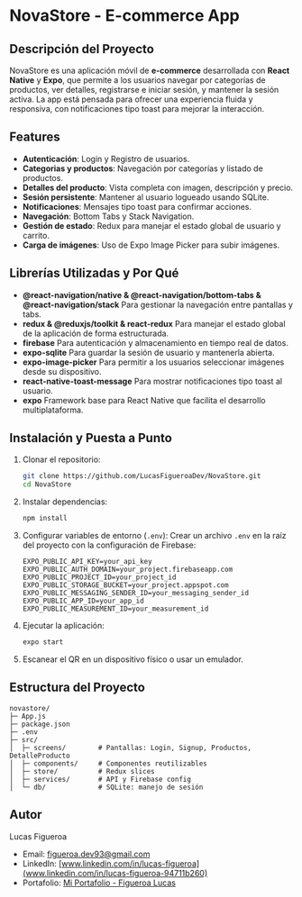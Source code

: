 # NovaStore - E-commerce App

## Descripción del Proyecto

NovaStore es una aplicación móvil de **e-commerce** desarrollada con **React Native** y **Expo**, que permite a los usuarios navegar por categorías de productos, ver detalles, registrarse e iniciar sesión, y mantener la sesión activa. La app está pensada para ofrecer una experiencia fluida y responsiva, con notificaciones tipo toast para mejorar la interacción.

## Features

* **Autenticación**: Login y Registro de usuarios.
* **Categorias y productos**: Navegación por categorías y listado de productos.
* **Detalles del producto**: Vista completa con imagen, descripción y precio.
* **Sesión persistente**: Mantener al usuario logueado usando SQLite.
* **Notificaciones**: Mensajes tipo toast para confirmar acciones.
* **Navegación**: Bottom Tabs y Stack Navigation.
* **Gestión de estado**: Redux para manejar el estado global de usuario y carrito.
* **Carga de imágenes**: Uso de Expo Image Picker para subir imágenes.

## Librerías Utilizadas y Por Qué

* **@react-navigation/native & @react-navigation/bottom-tabs & @react-navigation/stack**
  Para gestionar la navegación entre pantallas y tabs.
* **redux & @reduxjs/toolkit & react-redux**
  Para manejar el estado global de la aplicación de forma estructurada.
* **firebase**
  Para autenticación y almacenamiento en tiempo real de datos.
* **expo-sqlite**
  Para guardar la sesión de usuario y mantenerla abierta.
* **expo-image-picker**
  Para permitir a los usuarios seleccionar imágenes desde su dispositivo.
* **react-native-toast-message**
  Para mostrar notificaciones tipo toast al usuario.
* **expo**
  Framework base para React Native que facilita el desarrollo multiplataforma.

## Instalación y Puesta a Punto

1. Clonar el repositorio:

   ```bash
   git clone https://github.com/LucasFigueroaDev/NovaStore.git
   cd NovaStore
   ```

2. Instalar dependencias:

   ```bash
   npm install

   ```

3. Configurar variables de entorno (`.env`):
   Crear un archivo `.env` en la raíz del proyecto con la configuración de Firebase:

   ```env
   EXPO_PUBLIC_API_KEY=your_api_key
   EXPO_PUBLIC_AUTH_DOMAIN=your_project.firebaseapp.com
   EXPO_PUBLIC_PROJECT_ID=your_project_id
   EXPO_PUBLIC_STORAGE_BUCKET=your_project.appspot.com
   EXPO_PUBLIC_MESSAGING_SENDER_ID=your_messaging_sender_id
   EXPO_PUBLIC_APP_ID=your_app_id
   EXPO_PUBLIC_MEASUREMENT_ID=your_measurement_id
   ```

4. Ejecutar la aplicación:

   ```bash
   expo start
   ```

5. Escanear el QR en un dispositivo físico o usar un emulador.

## Estructura del Proyecto

```
novastore/
├─ App.js
├─ package.json
├─ .env
├─ src/
│  ├─ screens/        # Pantallas: Login, Signup, Productos, DetalleProducto
│  ├─ components/     # Componentes reutilizables
│  ├─ store/          # Redux slices
│  ├─ services/       # API y Firebase config
│  └─ db/             # SQLite: manejo de sesión
```

## Autor

Lucas Figueroa

* Email: [figueroa.dev93@gmail.com](figueroa.dev93@gmail.com)
* LinkedIn: [www.linkedin.com/in/lucas-figueroa](www.linkedin.com/in/lucas-figueroa-94711b260)
* Portafolio: [Mi Portafolio - Figueroa Lucas](https://portafolio-five-xi-26.vercel.app/)